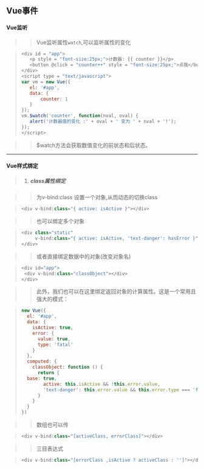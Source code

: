 ## Vue事件



#### Vue监听

> > Vue监听属性```watch```,可以监听属性的变化

>```javascript
><div id = "app">
>    <p style = "font-size:25px;">计数器: {{ counter }}</p>
>    <button @click = "counter++" style = "font-size:25px;">点我</button>
></div>
><script type = "text/javascript">
>var vm = new Vue({
>    el: '#app',
>    data: {
>        counter: 1
>    }
>});
>vm.$watch('counter', function(nval, oval) {
>    alert('计数器值的变化 :' + oval + ' 变为 ' + nval + '!');
>});
></script>
>```

> > $watch方法会获取数值变化的前状态和后状态。

------



#### Vue样式绑定

> 1. ##### class属性绑定

> > 为v-bind:class 设置一个对象,从而动态的切换class

>```javascript
><div v-bind:class="{ active: isActive }"></div>
>```

> > 也可以绑定多个对象

> ```javascript
> <div class="static"
>      v-bind:class="{ active: isActive, 'text-danger': hasError }">
> </div>
> ```

> > 或者直接绑定数据中的对象(改变对象名)

>```javascript
><div id="app">
>  <div v-bind:class="classObject"></div>
></div>
>```

> > 此外，我们也可以在这里绑定返回对象的计算属性。这是一个常用且强大的模式：

> ```javascript
> new Vue({
>   el: '#app',
>   data: {
>     isActive: true,
>     error: {
>       value: true,
>       type: 'fatal'
>     }
>   },
>   computed: {
>     classObject: function () {
>       return {
>   base: true,
>         active: this.isActive && !this.error.value,
>         'text-danger': this.error.value && this.error.type === 'fatal',
>       }
>     }
>   }
> })
> ```

> > 数组也可以传

> ```javascript
> <div v-bind:class="[activeClass, errorClass]"></div>
> ```

> > 三目表达式

> ```javascript
> <div v-bind:class="[errorClass ,isActive ? activeClass : '']"></div>
> ```



